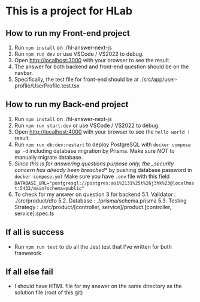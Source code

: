 # This is a project for HLab

## How to run my Front-end project

1. Run ```npm install``` on ./hl-answer-next-js
2. Run ```npm run dev``` or use VSCode / VS2022 to debug.
3. Open [http://localhost:3000](http://localhost:3000) with your browser to see the result.
4. The answer for both backend and front-end question should be on the navbar.
5. Specifically, the test file for front-end should be at ./src/app/user-profile/UserProfile.test.tsx

## How to run my Back-end project

1. Run ```npm install``` on ./hl-answer-next-js
2. Run ```npm run start:dev``` or use VSCode / VS2022 to debug.
3. Open [http://localhost:4000](http://localhost:4000) with your browser to see the `hello world !` result.
4. Run ```npm run db:dev:restart``` to deploy PostgreSQL with `docker compose up -d` including database migration by Prisma. Make sure *NOT* to manually migrate database.
5. **Since this is for answering questions purpose only, the _security concern* has already been breached** by pushing database password in `docker-compose.yml` Make sure you have `.env` file with this field `DATABASE_URL="postgresql://postgres:as1%2131%25t%26j3hk%23@localhost:5432/main?schema=public"`
6. To check for my answer on question 3 for backend
   5.1. Validator : ./src/product/dto
   5.2. Database : ./prisma/schema.prisma
   5.3. Testing Strategy : ./src/product/[controller, service]/product.[controller, service].spec.ts

## If all is success

- Run ```npm run test``` to do all the Jest test that I've written for both framework

## If all else fail

- I should have HTML file for my answer on the same directory as the solution file (root of this git)